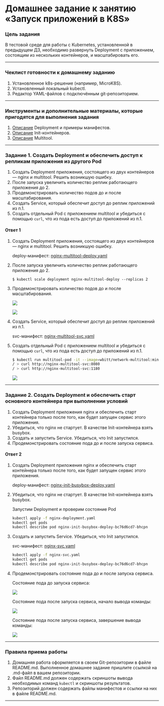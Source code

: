 # Домашнее задание к занятию «Запуск приложений в K8S»

### Цель задания

В тестовой среде для работы с Kubernetes, установленной в предыдущем ДЗ, необходимо развернуть Deployment с приложением, состоящим из нескольких контейнеров, и масштабировать его.

------

### Чеклист готовности к домашнему заданию

1. Установленное k8s-решение (например, MicroK8S).
2. Установленный локальный kubectl.
3. Редактор YAML-файлов с подключённым git-репозиторием.

------

### Инструменты и дополнительные материалы, которые пригодятся для выполнения задания

1. [Описание](https://kubernetes.io/docs/concepts/workloads/controllers/deployment/) Deployment и примеры манифестов.
2. [Описание](https://kubernetes.io/docs/concepts/workloads/pods/init-containers/) Init-контейнеров.
3. [Описание](https://github.com/wbitt/Network-MultiTool) Multitool.

------

### Задание 1. Создать Deployment и обеспечить доступ к репликам приложения из другого Pod

1. Создать Deployment приложения, состоящего из двух контейнеров — nginx и multitool. Решить возникшую ошибку.
2. После запуска увеличить количество реплик работающего приложения до 2.
3. Продемонстрировать количество подов до и после масштабирования.
4. Создать Service, который обеспечит доступ до реплик приложений из п.1.
5. Создать отдельный Pod с приложением multitool и убедиться с помощью `curl`, что из пода есть доступ до приложений из п.1.

#### Ответ 1

1. Создать Deployment приложения, состоящего из двух контейнеров — nginx и multitool. Решить возникшую ошибку.

    deploy-манифест: [nginx-multitool-deploy.yaml](./files/1/nginx-multitool-deploy.yaml)

2. После запуска увеличить количество реплик работающего приложения до 2.

    `$ kubectl scale deployment nginx-multitool-deploy --replicas 2`

3. Продемонстрировать количество подов до и после масштабирования.

    ![](./img/021-01-03-01-01.png)

    ![](./img/021-01-03-01-02.png)

4. Создать Service, который обеспечит доступ до реплик приложений из п.1.

    svc-манифест: [nginx-multitool-svc.yaml](./files/1/nginx-multitool-svc.yaml)

5. Создать отдельный Pod с приложением multitool и убедиться с помощью `curl`, что из пода есть доступ до приложений из п.1.

    ```bash
    $ kubectl run multitool-pod -it --image=wbitt/network-multitool:minimal sh
    / > curl http://nginx-multitool-svc:8080
    / > curl http://nginx-multitool-svc:1180
    ```

    ![](./img/021-01-03-01-03.png)

------

### Задание 2. Создать Deployment и обеспечить старт основного контейнера при выполнении условий

1. Создать Deployment приложения nginx и обеспечить старт контейнера только после того, как будет запущен сервис этого приложения.
2. Убедиться, что nginx не стартует. В качестве Init-контейнера взять busybox.
3. Создать и запустить Service. Убедиться, что Init запустился.
4. Продемонстрировать состояние пода до и после запуска сервиса.

#### Ответ 2

1. Создать Deployment приложения nginx и обеспечить старт контейнера только после того, как будет запущен сервис этого приложения.

    deploy-манифест: [nginx-init-busybox-deploy.yaml](./files/2/nginx-init-busybox-deploy.yaml)

2. Убедиться, что nginx не стартует. В качестве Init-контейнера взять busybox.

    Запустим Deployment и проверим состояние Pod

    ```bash
    kubectl apply -f nginx-deployment.yaml
    kubectl get pods
    kubectl describe pod nginx-init-busybox-deploy-bc76d6cd7-bhcpn
    ```

3. Создать и запустить Service. Убедиться, что Init запустился.

    svc-манифест: [nginx-svc.yaml](./files/2/nginx-svc.yaml)

    ```bash
    kubectl apply -f nginx-svc.yaml
    kubectl get pods
    kubectl describe pod nginx-init-busybox-deploy-bc76d6cd7-bhcpn
    ```

4. Продемонстрировать состояние пода до и после запуска сервиса.

    Cостояние пода до запуска сервиса:

    ![](./img/021-01-03-02-01.png)

    Cостояние пода после запуска сервиса, начало вывода команды:

    ![](./img/021-01-03-02-02.png)

    Cостояние пода после запуска сервиса, завершение вывода команды:

    ![](./img/021-01-03-02-03.png)

------

### Правила приема работы

1. Домашняя работа оформляется в своем Git-репозитории в файле README.md. Выполненное домашнее задание пришлите ссылкой на .md-файл в вашем репозитории.
2. Файл README.md должен содержать скриншоты вывода необходимых команд `kubectl` и скриншоты результатов.
3. Репозиторий должен содержать файлы манифестов и ссылки на них в файле README.md.

------
